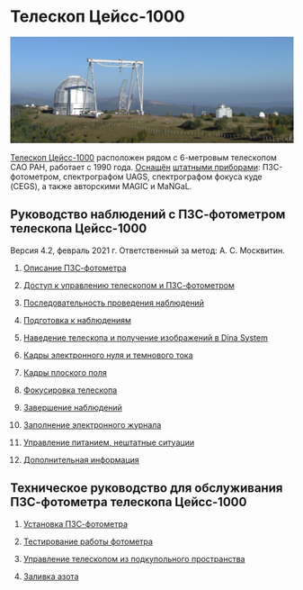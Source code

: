 # Телескоп Цейсс-1000

![Верхняя научная площадка САО РАН](pic/VNP.jpg)

[Телескоп Цейсс-1000](https://www.sao.ru/Doc-k8/Telescopes/small/descrip.html) расположен рядом с 6-метровым телескопом САО РАН, 
работает с 1990 года.
[Оснащён](https://www.sao.ru/Doc-k8/Science/Public/Bulletin/Vol75/N4/ASPB547.pdf)
[штатными приборами](https://www.sao.ru/Doc-k8/Telescopes/small/instrum.html): 
ПЗС-фотометром, спектрографом UAGS, спектрографом фокуса куде (CEGS), а также авторскими MAGIC и MaNGaL.

## Руководство наблюдений с ПЗС-фотометром телескопа Цейсс-1000

Версия 4.2, февраль 2021 г. Ответственный за метод: А. С. Москвитин.

1. [Описание ПЗС-фотометра](CCDphot_v4.md)

2. [Доступ к управлению телескопом и ПЗС-фотометром](Access.md)

3. [Последовательность проведения наблюдений](Sequence.md)

4. [Подготовка к наблюдениям](Pre.md) 

5. [Наведение телескопа и получение изображений в Dina System](SlewExp.md) 

6. [Кадры электронного нуля и темнового тока](BiasDark.md)

7. [Кадры плоского поля](Flats.md)

8. [Фокусировка телескопа](Focus.md)

9. [Завершение наблюдений](Final.md)

10. [Заполнение электронного журнала](EJ.md)

11. [Управление питанием, нештатные ситуации](Neshtat.md)

12. [Дополнительная информация](AddInfo.md)


## Техническое руководство для обслуживания ПЗС-фотометра телескопа Цейсс-1000

1. [Установка ПЗС-фотометра](Setupv3.md)

2. [Тестирование работы фотометра](TestCCDphot.md)

3. [Управление телескопом из подкупольного пространства](InDomeControl.md)

4. [Заливка азота](Azot.md)
